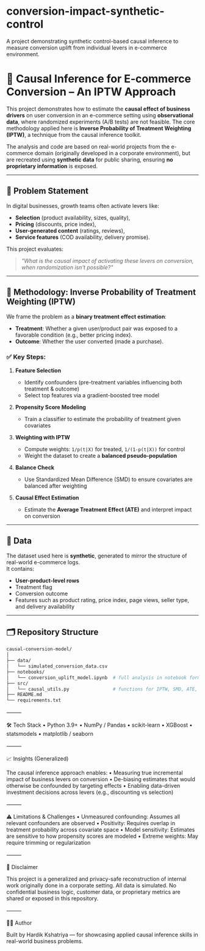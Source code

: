 # conversion-impact-synthetic-control
A project demonstrating synthetic control-based causal inference to measure conversion uplift from individual levers in e-commerce environment.
# 🧠 Causal Inference for E-commerce Conversion – An IPTW Approach

This project demonstrates how to estimate the **causal effect of business drivers** on user conversion in an e-commerce setting using **observational data**, where randomized experiments (A/B tests) are not feasible. The core methodology applied here is **Inverse Probability of Treatment Weighting (IPTW)**, a technique from the causal inference toolkit.

The analysis and code are based on real-world projects from the e-commerce domain (originally developed in a corporate environment), but are recreated using **synthetic data** for public sharing, ensuring **no proprietary information** is exposed.

---

## 🎯 Problem Statement

In digital businesses, growth teams often activate levers like:
- **Selection** (product availability, sizes, quality),
- **Pricing** (discounts, price index),
- **User-generated content** (ratings, reviews),
- **Service features** (COD availability, delivery promise).

This project evaluates:  
> _"What is the causal impact of activating these levers on conversion, when randomization isn't possible?"_

---

## 🧰 Methodology: Inverse Probability of Treatment Weighting (IPTW)

We frame the problem as a **binary treatment effect estimation**:
- **Treatment**: Whether a given user/product pair was exposed to a favorable condition (e.g., better pricing index).
- **Outcome**: Whether the user converted (made a purchase).

### ✅ Key Steps:

1. **Feature Selection**  
   - Identify confounders (pre-treatment variables influencing both treatment & outcome)
   - Select top features via a gradient-boosted tree model

2. **Propensity Score Modeling**  
   - Train a classifier to estimate the probability of treatment given covariates

3. **Weighting with IPTW**  
   - Compute weights: `1/p(t|X)` for treated, `1/(1-p(t|X))` for control
   - Weight the dataset to create a **balanced pseudo-population**

4. **Balance Check**  
   - Use Standardized Mean Difference (SMD) to ensure covariates are balanced after weighting

5. **Causal Effect Estimation**  
   - Estimate the **Average Treatment Effect (ATE)** and interpret impact on conversion

---

## 🧪 Data

The dataset used here is **synthetic**, generated to mirror the structure of real-world e-commerce logs.  
It contains:
- **User-product-level rows**
- Treatment flag
- Conversion outcome
- Features such as product rating, price index, page views, seller type, and delivery availability
---

## 🗂️ Repository Structure

```bash
causal-conversion-model/
│
├── data/
│   └── simulated_conversion_data.csv
├── notebooks/
│   └── conversion_uplift_model.ipynb  # full analysis in notebook format
├── src/
│   └── causal_utils.py                # functions for IPTW, SMD, ATE, etc.
├── README.md
└── requirements.txt
```

⸻

🛠️ Tech Stack
	•	Python 3.9+
	•	NumPy / Pandas
	•	scikit-learn
	•	XGBoost
	•	statsmodels
	•	matplotlib / seaborn

⸻

📈 Insights (Generalized)

The causal inference approach enables:
	•	Measuring true incremental impact of business levers on conversion
	•	De-biasing estimates that would otherwise be confounded by targeting effects
	•	Enabling data-driven investment decisions across levers (e.g., discounting vs selection)

⸻

⚠️ Limitations & Challenges
	•	Unmeasured confounding: Assumes all relevant confounders are observed
	•	Positivity: Requires overlap in treatment probability across covariate space
	•	Model sensitivity: Estimates are sensitive to how propensity scores are modeled
	•	Extreme weights: May require trimming or regularization

⸻

📜 Disclaimer

This project is a generalized and privacy-safe reconstruction of internal work originally done in a corporate setting. All data is simulated. No confidential business logic, customer data, or proprietary metrics are shared or exposed in this repository.

⸻

🙋‍♀️ Author

Built by Hardik Kshatriya — for showcasing applied causal inference skills in real-world business problems.
